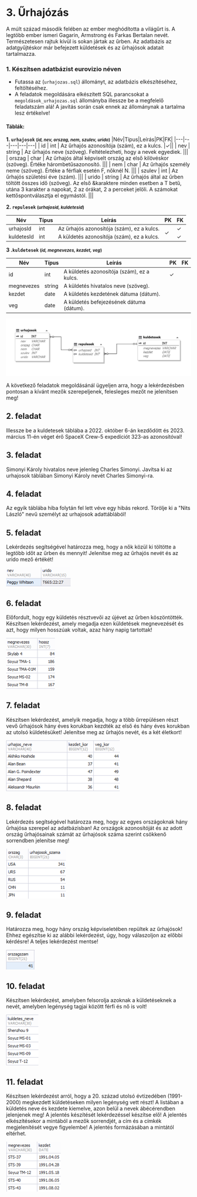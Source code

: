 # 3. Űrhajózás 

A múlt század második felében az ember meghódította a világűrt is. A legtöbb ember ismeri Gagarin, Armstrong és Farkas Bertalan nevét. Természetesen rajtuk kívül is sokan jártak az űrben. Az adatbázis az adatgyűjtéskor már befejezett küldetések és az űrhajósok adatait tartalmazza.

### 1. Készítsen adatbázist eurovizio néven

- Futassa az (`urhajozas.sql`) állományt, az adatbázis elkészítéséhez, feltöltéséhez.
- A feladatok megoldására elkészített SQL parancsokat a `megoldások_urhajozas.sql` állományba illessze be a megfelelő feladatszám alá! A javítás során csak ennek az állománynak a tartalma lesz értékelve!

#### Táblák:

**1. `urhajosok` <small>(*id, nev, orszag, nem, szulev, urido*)</small>**
|Név|Típus|Leírás|PK|FK|
|---|---|---|---|---|
| id | int | Az űrhajós azonosítója (szám), ez a kulcs. |✓||
| nev | string | Az űrhajós neve (szöveg). Feltételezheti, hogy a nevek egyediek. |||
| orszag | char | Az űrhajós által képviselt ország az első kilövéskor (szöveg). Értéke hárombetűsazonosító. |||
| nem | char | Az űrhajós személy neme (szöveg). Értéke a férfiak esetén F, nőknél N. |||
| szulev | int | Az űrhajós születési éve (szám). |||
| urido | string | Az űrhajós által az űrben töltött összes idő (szöveg). Az első &karaktere minden esetben a T betű, utána 3 karakter a napokat, 2 az órákat, 2 a perceket jelöli. A számokat kettőspontválasztja el egymástól. |||


**2. `repulesek` <small>(*urhajosid, kuldetesid*)</small>**

<table>
    <thead>
        <tr>
            <th>Név</th>
            <th>Típus</th>
            <th>Leírás</th>
            <th>PK</th>
            <th>FK</th>
        </tr>
    </thead>
    <tbody>
        <tr>
            <td>urhajosId</td>
            <td>int</td>
            <td>Az űrhajós azonosítója (szám), ez a kulcs.</td>
            <td rowspan="2">✓</td>
            <td>✓</td>
        </tr>
        <tr>
            <td>kuldetesId</td>
            <td>int</td>
            <td>A küldetés azonosítója (szám), ez a kulcs.</td>
            <td>✓</td>
        </tr>
    </tbody>
</table>

**3 .`kuldetesek` <small>(*id, megnevezes, kezdet, veg*)</small>**

|Név|Típus|Leírás|PK|FK|
|---|---|---|---|---|
| id | int | A küldetés azonosítója (szám), ez a kulcs. |✓||
| megnevezes | string | A küldetés hivatalos neve (szöveg). |||
| kezdet | date | A küldetés kezdetének dátuma (dátum). |||
| veg | date | A küldetés befejezésének dátuma (dátum). |||

![Kép a kapcsolatokról](Images/diagram.png)
  
A következő feladatok megoldásánál ügyeljen arra, hogy a lekérdezésben pontosan a kívánt mezők szerepeljenek,
felesleges mezőt ne jelenítsen meg!
<br>

## 2. feladat

Illessze be a kuldetesek táblába a 2022. október 6-án kezdődött és 2023. március 11-én véget érő SpaceX Crew-5 expedíciót 323-as azonosítóval!

## 3. feladat

Simonyi Károly hivatalos neve jelenleg Charles Simonyi. Javítsa ki az urhajosok táblában Simonyi Károly nevét Charles Simonyi-ra.

## 4. feladat

Az egyik táblába hiba folytán fel lett véve egy hibás rekord. Törölje ki a "Nits László" nevű személyt az urhajosok adattáblából!

## 5. feladat

Lekérdezés segítségével határozza meg, hogy a nők közül ki töltötte a legtöbb időt az űrben
és mennyit! Jelenítse meg az űrhajós nevét és az urido mező értékét! 

![5. feladat](Images/5.feladat.png)

## 6. feladat

Előfordult, hogy egy küldetés résztvevői az újévet az űrben köszöntötték. Készítsen
lekérdezést, amely megadja ezen küldetések megnevezését és azt, hogy milyen hosszúak
voltak, azaz hány napig tartottak! 

![6. feladat](Images/6.feladat.png)

## 7. feladat

Készítsen lekérdezést, amelyik megadja, hogy a több űrrepülésen részt vevő űrhajósok hány
éves korukban kezdték az első és hány éves korukban az utolsó küldetésüket! Jelenítse meg
az űrhajós nevét, és a két életkort!

![7. feladat](Images/7.feladat.png)

## 8. feladat

Lekérdezés segítségével határozza meg, hogy az egyes országoknak hány űrhajósa szerepel
az adatbázisban! Az országok azonosítóját és az adott ország űrhajósainak számát
az űrhajósok száma szerint csökkenő sorrendben jelenítse meg!

![8. feladat](Images/8.feladat.png)

## 9. feladat


Határozza meg, hogy hány ország képviseletében repültek az űrhajósok! Ehhez egészítse ki
az alábbi lekérdezést, úgy, hogy válaszoljon az előbbi kérdésre! A teljes lekérdezést mentse!

![9. feladat](Images/9.feladat.png)

## 10. feladat

Készítsen lekérdezést, amelyben felsorolja azoknak a küldetéseknek a nevét, amelyben
legénység tagjai között férfi és nő is volt!

![10. feladat](Images/10.feladat.png)

## 11. feladat

Készítsen lekérdezést arról, hogy a 20. század utolsó évtizedében (1991-2000) megkezdett
küldetéseken milyen legénység vett részt! A listában a küldetés neve és kezdete kiemelve,
azon belül a nevek ábécérendben jelenjenek meg! A jelentés készítését lekérdezéssel
készítse elő! A jelentés elkészítésekor a mintából a mezők sorrendjét, a cím és a címkék
megjelenítését vegye figyelembe! A jelentés formázásában a mintától eltérhet. 

![11. feladat](Images/11.feladat.png)

